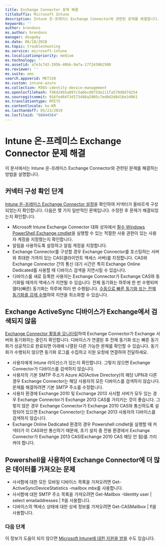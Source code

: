 ```yaml
---
title: Exchange Connector 문제 해결
titleSuffix: Microsoft Intune
description: Intune 온-프레미스 Exchange Connector와 관련된 문제를 해결합니다.
keywords: ''
author: brenduns
ms.author: brenduns
manager: dougeby
ms.date: 06/18/2018
ms.topic: troubleshooting
ms.service: microsoft-intune
ms.localizationpriority: medium
ms.technology: ''
ms.assetid: a7e3c742-295b-40bb-9afa-17f243062500
ms.reviewer: ''
ms.suite: ems
search.appverid: MET150
ms.custom: intune-azure
ms.collection: M365-identity-device-management
ms.openlocfilehash: fd6d24b5a897c5a6bcd075da111fa579d8d74154
ms.sourcegitcommit: 916fed64f3d173498a2905c7ed8d2d6416e34061
ms.translationtype: MTE75
ms.contentlocale: ko-KR
ms.lasthandoff: 05/23/2019
ms.locfileid: "66044564"
---
```

# <a name="troubleshoot-the-intune-on-premises-exchange-connector"></a>Intune 온-프레미스 Exchange Connector 문제 해결

이 문서에서는 Intune 온-프레미스 Exchange Connector와 관련된 문제를 해결하는 방법을 설명합니다.

## <a name="steps-for-checking-the-connector-configuration"></a>커넥터 구성 확인 단계 

[Intune 온-프레미스 Exchange Connector 설정](exchange-connector-install.md)을 확인하여 커넥터가 올바르게 구성되었는지 확인합니다. 다음은 몇 가지 일반적인 문제입니다. 수정한 후 문제가 해결되었는지 확인합니다.

 - Microsoft Intune Exchange Connector 대화 상자에서 [필수 Windows PowerShell Exchange cmdlet](exchange-connector-install.md#exchange-cmdlet-requirements)을 실행할 수 있는 적절한 사용 권한이 있는 사용자 계정을 지정했는지 확인합니다.
- 알림을 사용하도록 설정하고 알림 계정을 지정합니다.
 - Exchange Connector를 구성할 경우 Exchange Connector를 호스팅하는 서버와 최대한 가까이 있는 CAS(클라이언트 액세스 서버)를 지정합니다. CAS와 Exchange Connector 간의 통신 대기 시간은 특히 Exchange Online Dedicated를 사용할 때 디바이스 검색을 지연시킬 수 있습니다.
 - 디바이스를 새로 등록한 사용자는 Exchange Connector가 Exchange CAS와 동기화될 때까지 액세스가 지연될 수 있습니다. 전체 동기화는 하루에 한 번 수행되며 델타(빠른) 동기화는 하루에 여러 번 수행됩니다.  [수동으로 빠른 동기화 또는 전체 동기화를 강제 수행](exchange-connector-install.md#manually-force-a-quick-sync-or-full-sync)하여 지연을 최소화할 수 있습니다.
 
## <a name="exchange-activesync-device-not-discovered-from-exchange"></a>Exchange ActiveSync 디바이스가 Exchange에서 검색되지 않음
[Exchange Connector 활동을 모니터링](exchange-connector-install.md#on-premises-exchange-connector-high-availability-support)하여 Exchange Connector가 Exchange 서버와 동기화하는 중인지 확인합니다. 디바이스가 연결된 후 전체 동기화 또는 빠른 동기화가 성공적으로 완료되면 아래에 나열된 다른 가능한 문제를 확인할 수 있습니다. 동기화가 수행되지 않으면 동기화 로그를 수집하고 지원 요청에 연결하여 전달하세요.

 - 사용자에게 Intune 라이선스가 있는지 확인합니다. 그렇지 않으면 Exchange Connector가 디바이스를 검색하지 않습니다.
 - 사용자의 기본 SMTP 주소가 Azure AD(Active Directory)의 해당 UPN과 다른 경우 Exchange Connector는 해당 사용자의 모든 디바이스를 검색하지 않습니다. 문제를 해결하려면 기본 SMTP 주소를 수정합니다.
 - 사용자 환경에 Exchange 2010 및 Exchange 2013 사서함 서버가 모두 있는 경우 Exchange Connector가 Exchange 2013 CAS를 가리키는 것이 좋습니다. 그렇지 않은 경우 Exchange Connector가 Exchange 2010 CAS와 통신하도록 설정되어 있으면 Exchange Connector는 Exchange 2013 사용자의 디바이스를 검색하지 않습니다. 
- Exchange Online Dedicated 환경의 경우 Powershell cmdlet을 실행할 때 커넥터가 이 CAS와만 통신하기 때문에, 초기 설치 중 전용 환경에서 Exchange Connector가 Exchange 2013 CAS(Exchange 2010 CAS 해당 안 됨)를 가리켜야 합니다.


## <a name="using-powershell-to-get-more-data-on-exchange-connector-issues"></a>Powershell을 사용하여 Exchange Connector에 더 많은 데이터를 가져오는 문제
- 사서함에 대한 모든 모바일 디바이스 목록을 가져오려면 Get-ActiveSyncDeviceStatistics -mailbox mbx를 사용합니다.
- 사서함에 대한 SMTP 주소 목록을 가져오려면 Get-Mailbox -Identity user | select emailaddresses | fl을 사용합니다.
- 디바이스의 액세스 상태에 대한 상세 정보를 가져오려면 Get-CASMailbox <upn> | fl을 사용합니다.

### <a name="next-steps"></a>다음 단계
이 정보가 도움이 되지 않으면 [Microsoft Intune에 대한 지원을 받을](get-support.md) 수도 있습니다.
